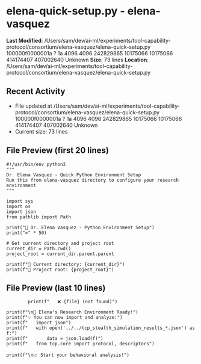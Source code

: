 # elena-quick-setup.py - elena-vasquez

**Last Modified**: /Users/sam/dev/ai-ml/experiments/tool-capability-protocol/consortium/elena-vasquez/elena-quick-setup.py 100000f0000001a ? 1a 4096 4096 242829865 10175066 10175066 414174407 407002640
Unknown
**Size**: 73 lines
**Location**: /Users/sam/dev/ai-ml/experiments/tool-capability-protocol/consortium/elena-vasquez/elena-quick-setup.py

## Recent Activity
- File updated at /Users/sam/dev/ai-ml/experiments/tool-capability-protocol/consortium/elena-vasquez/elena-quick-setup.py 100000f0000001a ? 1a 4096 4096 242829865 10175066 10175066 414174407 407002640
Unknown
- Current size: 73 lines

## File Preview (first 20 lines)
```
#!/usr/bin/env python3
"""
Dr. Elena Vasquez - Quick Python Environment Setup
Run this from elena-vasquez directory to configure your research environment
"""

import sys
import os
import json
from pathlib import Path

print("🔬 Dr. Elena Vasquez - Python Environment Setup")
print("=" * 50)

# Get current directory and project root
current_dir = Path.cwd()
project_root = current_dir.parent.parent

print(f"📁 Current directory: {current_dir}")
print(f"📁 Project root: {project_root}")
```

## File Preview (last 10 lines)
```
        print(f"   ❌ {file} (not found)")

print(f"\n🎯 Elena's Research Environment Ready!")
print(f"💡 You can now import and analyze:")
print(f"   import json")
print(f"   with open('../../tcp_stealth_simulation_results_*.json') as f:")
print(f"       data = json.load(f)")
print(f"   from tcp.core import protocol, descriptors")

print(f"\n📈 Start your behavioral analysis!")
```
